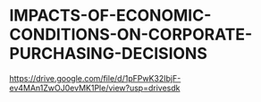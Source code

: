 # IMPACTS-OF-ECONOMIC-CONDITIONS-ON-CORPORATE-PURCHASING-DECISIONS


https://drive.google.com/file/d/1pFPwK32IbjF-ev4MAn1ZwOJ0evMK1Ple/view?usp=drivesdk
